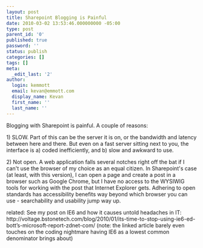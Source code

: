 ```yaml
---
layout: post
title: Sharepoint Blogging is Painful
date: 2010-03-02 13:53:46.000000000 -05:00
type: post
parent_id: '0'
published: true
password: ''
status: publish
categories: []
tags: []
meta:
  _edit_last: '2'
author:
  login: kemmott
  email: kevan@emmott.com
  display_name: Kevan
  first_name: ''
  last_name: ''
---
```

<p>Blogging with Sharepoint is painful. A couple of reasons:</p>
<p>1) SLOW. Part of this can be the server it is on, or the bandwidth and latency between here and there. But even on a fast server sitting next to you, the interface is a) coded inefficiently, and b) slow and awkward to use.</p>
<p>2) Not open. A web application falls several notches right off the bat if I can't use the browser of my choice as an equal citizen. In Sharepoint's case (at least, with this version), I can open a page and create a post in a browser such as Google Chrome, but I have no access to the WYSIWIG tools for working with the post that Internet Explorer gets. Adhering to open standards has accessibility benefits way beyond which browser you can use - searchability and usability jump way up.</p>
<p>related: See my post on IE6 and how it causes untold headaches in IT: http://voltage.bstonetech.com/blog/2010/01/its-time-to-stop-using-ie6-ed-bott’s-microsoft-report-zdnet-com/ (note: the linked article barely even touches on the coding nightmare having IE6 as a lowest common denominator brings about)</p>
